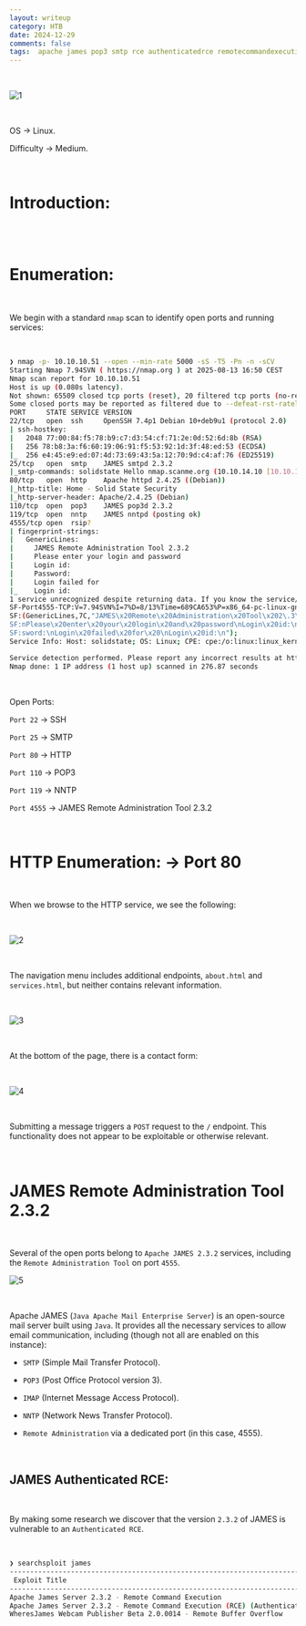 ```yaml
---
layout: writeup
category: HTB
date: 2024-12-29
comments: false
tags:  apache james pop3 smtp rce authenticatedrce remotecommandexecution defaultcredentials
---
```


<br />

![1](../../../assets/images/SolidState/1.png)

<br />

OS -> Linux.

Difficulty -> Medium.

<br />

# Introduction:

<br />


<br />

# Enumeration:

<br />

We begin with a standard `nmap` scan to identify open ports and running services:

<br />

```bash
❯ nmap -p- 10.10.10.51 --open --min-rate 5000 -sS -T5 -Pn -n -sCV
Starting Nmap 7.94SVN ( https://nmap.org ) at 2025-08-13 16:50 CEST
Nmap scan report for 10.10.10.51
Host is up (0.080s latency).
Not shown: 65509 closed tcp ports (reset), 20 filtered tcp ports (no-response)
Some closed ports may be reported as filtered due to --defeat-rst-ratelimit
PORT     STATE SERVICE VERSION
22/tcp   open  ssh     OpenSSH 7.4p1 Debian 10+deb9u1 (protocol 2.0)
| ssh-hostkey: 
|   2048 77:00:84:f5:78:b9:c7:d3:54:cf:71:2e:0d:52:6d:8b (RSA)
|   256 78:b8:3a:f6:60:19:06:91:f5:53:92:1d:3f:48:ed:53 (ECDSA)
|_  256 e4:45:e9:ed:07:4d:73:69:43:5a:12:70:9d:c4:af:76 (ED25519)
25/tcp   open  smtp    JAMES smtpd 2.3.2
|_smtp-commands: solidstate Hello nmap.scanme.org (10.10.14.10 [10.10.14.10])
80/tcp   open  http    Apache httpd 2.4.25 ((Debian))
|_http-title: Home - Solid State Security
|_http-server-header: Apache/2.4.25 (Debian)
110/tcp  open  pop3    JAMES pop3d 2.3.2
119/tcp  open  nntp    JAMES nntpd (posting ok)
4555/tcp open  rsip?
| fingerprint-strings: 
|   GenericLines: 
|     JAMES Remote Administration Tool 2.3.2
|     Please enter your login and password
|     Login id:
|     Password:
|     Login failed for 
|_    Login id:
1 service unrecognized despite returning data. If you know the service/version, please submit the following fingerprint at https://nmap.org/cgi-bin/submit.cgi?new-service :
SF-Port4555-TCP:V=7.94SVN%I=7%D=8/13%Time=689CA653%P=x86_64-pc-linux-gnu%r
SF:(GenericLines,7C,"JAMES\x20Remote\x20Administration\x20Tool\x202\.3\.2\
SF:nPlease\x20enter\x20your\x20login\x20and\x20password\nLogin\x20id:\nPas
SF:sword:\nLogin\x20failed\x20for\x20\nLogin\x20id:\n");
Service Info: Host: solidstate; OS: Linux; CPE: cpe:/o:linux:linux_kernel

Service detection performed. Please report any incorrect results at https://nmap.org/submit/ .
Nmap done: 1 IP address (1 host up) scanned in 276.87 seconds
```

<br />

Open Ports:

`Port 22` -> SSH

`Port 25` -> SMTP

`Port 80` -> HTTP

`Port 110` -> POP3

`Port 119` -> NNTP

`Port 4555` -> JAMES Remote Administration Tool 2.3.2

<br />

# HTTP Enumeration: -> Port 80 

<br />

When we browse to the HTTP service, we see the following:

<br />

![2](../../../assets/images/SolidState/2.png)

<br />

The navigation menu includes additional endpoints, `about.html` and `services.html`, but neither contains relevant information.

<br />

![3](../../../assets/images/SolidState/3.png)

<br />

At the bottom of the page, there is a contact form:

<br />

![4](../../../assets/images/SolidState/4.png)

<br />

Submitting a message triggers a `POST` request to the `/` endpoint. This functionality does not appear to be exploitable or otherwise relevant.

<br />

# JAMES Remote Administration Tool 2.3.2

<br />

Several of the open ports belong to `Apache JAMES 2.3.2` services, including the `Remote Administration Tool` on port `4555`.

![5](../../../assets/images/SolidState/5.png)

<br />

Apache JAMES (`Java Apache Mail Enterprise Server`) is an open-source mail server built using `Java`. It provides all the necessary services to allow email communication, including (though not all are enabled on this instance):

- `SMTP` (Simple Mail Transfer Protocol).

- `POP3` (Post Office Protocol version 3).

- `IMAP` (Internet Message Access Protocol).

- `NNTP` (Network News Transfer Protocol).

- `Remote Administration` via a dedicated port (in this case, 4555).

<br />

## JAMES Authenticated RCE:

<br />

By making some research we discover that the version `2.3.2` of JAMES is vulnerable to an `Authenticated RCE`.

<br />

```bash
❯ searchsploit james
----------------------------------------------------------------------------------------------------------------------------------------------------- ---------------------------------
 Exploit Title                                                                                                                                       |  Path
----------------------------------------------------------------------------------------------------------------------------------------------------- ---------------------------------
Apache James Server 2.3.2 - Remote Command Execution                                                                                                 | linux/remote/35513.py
Apache James Server 2.3.2 - Remote Command Execution (RCE) (Authenticated) (2)                                                                       | linux/remote/50347.py
WheresJames Webcam Publisher Beta 2.0.0014 - Remote Buffer Overflow                                                                                  | windows/remote/944.c
```

<br />


